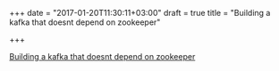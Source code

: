 +++
date = "2017-01-20T11:30:11+03:00"
draft = true
title = "Building a kafka that doesnt depend on zookeeper"

+++

<p><a href="https://medium.com/the-hoard/building-a-kafka-that-doesnt-depend-on-zookeeper-2c4701b6e961">Building a kafka that doesnt depend on zookeeper</a></p>
